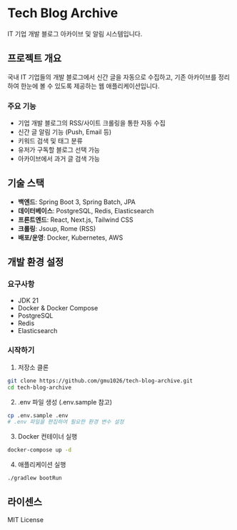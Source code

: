 # Tech Blog Archive

IT 기업 개발 블로그 아카이브 및 알림 시스템입니다.

## 프로젝트 개요

국내 IT 기업들의 개발 블로그에서 신간 글을 자동으로 수집하고, 기존 아카이브를 정리하여 한눈에 볼 수 있도록 제공하는 웹 애플리케이션입니다.

### 주요 기능

- 기업 개발 블로그의 RSS/사이트 크롤링을 통한 자동 수집
- 신간 글 알림 기능 (Push, Email 등)
- 키워드 검색 및 태그 분류
- 유저가 구독할 블로그 선택 가능
- 아카이브에서 과거 글 검색 가능

## 기술 스택

- **백엔드**: Spring Boot 3, Spring Batch, JPA
- **데이터베이스**: PostgreSQL, Redis, Elasticsearch
- **프론트엔드**: React, Next.js, Tailwind CSS
- **크롤링**: Jsoup, Rome (RSS)
- **배포/운영**: Docker, Kubernetes, AWS

## 개발 환경 설정

### 요구사항

- JDK 21
- Docker & Docker Compose
- PostgreSQL
- Redis
- Elasticsearch

### 시작하기

1. 저장소 클론
```bash
git clone https://github.com/gmu1026/tech-blog-archive.git
cd tech-blog-archive
```

2. .env 파일 생성 (.env.sample 참고)
```bash
cp .env.sample .env
# .env 파일을 편집하여 필요한 환경 변수 설정
```

3. Docker 컨테이너 실행
```bash
docker-compose up -d
```

4. 애플리케이션 실행
```bash
./gradlew bootRun
```

## 라이센스

MIT License

